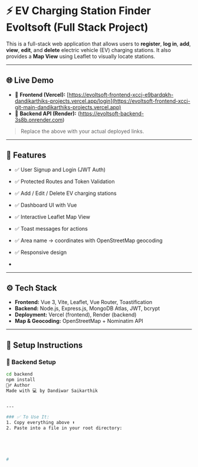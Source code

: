 # ⚡ EV Charging Station Finder Evoltsoft (Full Stack Project)

This is a full-stack web application that allows users to **register**, **log in**, **add**, **view**, **edit**, and **delete** electric vehicle (EV) charging stations. It also provides a **Map View** using Leaflet to visually locate stations.

---

## 🌐 Live Demo

- 🔗 **Frontend (Vercel):** [https://evoltsoft-frontend-xccj-e9bardqkh-dandikarthiks-projects.vercel.app/login](https://evoltsoft-frontend-xccj-git-main-dandikarthiks-projects.vercel.app)
- 🔗 **Backend API (Render):** (https://evoltsoft-backend-3s8b.onrender.com)

> Replace the above with your actual deployed links.

---

## 🧾 Features

- ✅ User Signup and Login (JWT Auth)
- ✅ Protected Routes and Token Validation
- ✅ Add / Edit / Delete EV charging stations
- ✅ Dashboard UI with Vue
- ✅ Interactive Leaflet Map View
- ✅ Toast messages for actions
- ✅ Area name → coordinates with OpenStreetMap geocoding
- ✅ Responsive design

-
---

## ⚙️ Tech Stack

- **Frontend:** Vue 3, Vite, Leaflet, Vue Router, Toastification
- **Backend:** Node.js, Express.js, MongoDB Atlas, JWT, bcrypt
- **Deployment:** Vercel (frontend), Render (backend)
- **Map & Geocoding:** OpenStreetMap + Nominatim API

---

## 🚀 Setup Instructions

### 🔧 Backend Setup

```bash
cd backend
npm install
🙋‍♂️ Author
Made with 💻 by Dandiwar Saikarthik


---

### ✅ To Use It:
1. Copy everything above ⬆️
2. Paste into a file in your root directory:





#

